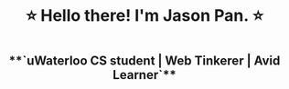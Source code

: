 <h1 align="center">⭐️ Hello there! I'm Jason Pan. ⭐️<h1>

<h2 align="center">**`uWaterloo CS student | Web Tinkerer | Avid Learner`** <h2>
